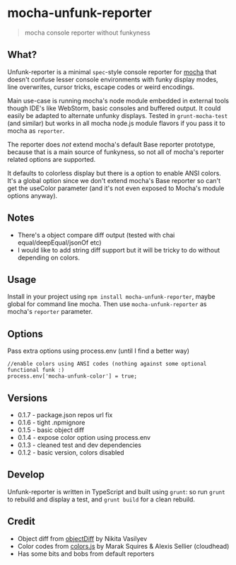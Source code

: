 # mocha-unfunk-reporter

> mocha console reporter without funkyness

## What?

Unfunk-reporter is a minimal `spec`-style console reporter for [mocha](http://visionmedia.github.io/mocha/) that doesn't confuse lesser console environments with funky display modes, line overwrites, cursor tricks, escape codes or weird encodings.

Main use-case is running mocha's node module embedded in external tools though IDE's like WebStorm, basic consoles and buffered output. It could easily be adapted to alternate unfunky displays. Tested in `grunt-mocha-test` (and similar) but works in all mocha node.js module flavors if you pass it to mocha as `reporter`.

The reporter does *not* extend mocha's default Base reporter prototype, because that is a main source of funkyness, so not all of mocha's reporter related options are supported.

It defaults to colorless display but there is a option to enable ANSI colors. It's a global option since we don't extend mocha's Base reporter so can't get the useColor parameter (and it's not even exposed to Mocha's module options anyway).

## Notes

* There's a object compare diff output (tested with chai equal/deepEqual/jsonOf etc)
* I would like to add string diff support but it will be tricky to do without depending on colors.

## Usage

Install in your project using `npm install mocha-unfunk-reporter`, maybe global for command line mocha. Then use `mocha-unfunk-reporter` as mocha's `reporter` parameter.

## Options

Pass extra options using process.env (until I find a better way)

````
//enable colors using ANSI codes (nothing against some optional functional funk :)
process.env['mocha-unfunk-color'] = true;
````

## Versions

* 0.1.7 - package.json repos url fix
* 0.1.6 - tight .npmignore
* 0.1.5 - basic object diff
* 0.1.4 - expose color option using process.env
* 0.1.3 - cleaned test and dev dependencies
* 0.1.2 - basic version, colors disabled

## Develop

Unfunk-reporter is written in TypeScript and built using `grunt`: so run `grunt` to rebuild and display a test, and `grunt build` for a clean rebuild.

## Credit

* Object diff from [objectDiff](https://github.com/NV/objectDiff.js) by Nikita Vasilyev
* Color codes from [colors.js](https://github.com/marak/colors.js/) by Marak Squires & Alexis Sellier (cloudhead)
* Has some bits and bobs from default reporters
